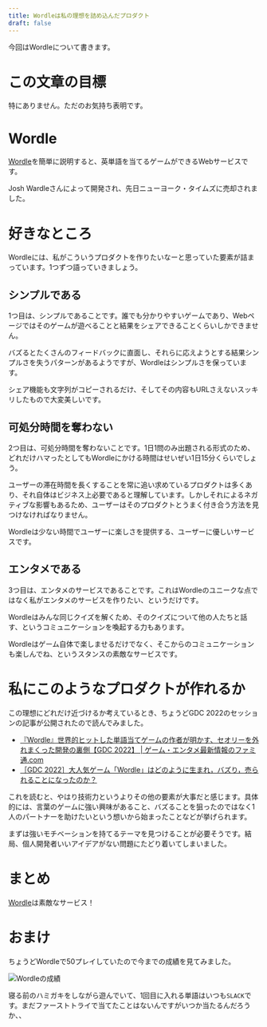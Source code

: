 ```yaml
---
title: Wordleは私の理想を詰め込んだプロダクト
draft: false
---
```


今回はWordleについて書きます。

# この文章の目標

特にありません。ただのお気持ち表明です。

# Wordle

[Wordle](https://www.nytimes.com/games/wordle/index.html)を簡単に説明すると、英単語を当てるゲームができるWebサービスです。

Josh Wardleさんによって開発され、先日ニューヨーク・タイムズに売却されました。

# 好きなところ

Wordleには、私がこういうプロダクトを作りたいなーと思っていた要素が詰まっています。1つずつ語っていきましょう。

## シンプルである

1つ目は、シンプルであることです。誰でも分かりやすいゲームであり、Webページではそのゲームが遊べることと結果をシェアできることくらいしかできません。

バズるとたくさんのフィードバックに直面し、それらに応えようとする結果シンプルさを失うパターンがあるようですが、Wordleはシンプルさを保っています。

シェア機能も文字列がコピーされるだけ、そしてその内容もURLさえないスッキリしたもので大変美しいです。

## 可処分時間を奪わない

2つ目は、可処分時間を奪わないことです。1日1問のみ出題される形式のため、どれだけハマったとしてもWordleにかける時間はせいぜい1日15分くらいでしょう。

ユーザーの滞在時間を長くすることを常に追い求めているプロダクトは多くあり、それ自体はビジネス上必要であると理解しています。しかしそれによるネガティブな影響もあるため、ユーザーはそのプロダクトとうまく付き合う方法を見つけなければなりません。

Wordleは少ない時間でユーザーに楽しさを提供する、ユーザーに優しいサービスです。

## エンタメである

3つ目は、エンタメのサービスであることです。これはWordleのユニークな点ではなく私がエンタメのサービスを作りたい、というだけです。

Wordleはみんな同じクイズを解くため、そのクイズについて他の人たちと話す、というコミュニケーションを喚起する力もあります。

Wordleはゲーム自体で楽しませるだけでなく、そこからのコミュニケーションも楽しんでね、というスタンスの素敵なサービスです。

# 私にこのようなプロダクトが作れるか

この理想にどれだけ近づけるか考えているとき、ちょうどGDC 2022のセッションの記事が公開されたので読んでみました。

- [『Wordle』世界的ヒットした単語当てゲームの作者が明かす、セオリーを外れまくった開発の裏側【GDC 2022】 | ゲーム・エンタメ最新情報のファミ通.com](https://www.famitsu.com/news/202203/25255891.html)
- [［GDC 2022］大人気ゲーム「Wordle」はどのように生まれ，バズり，売られることになったのか？](https://www.4gamer.net/games/999/G999905/20220325151/)

これを読むと、やはり技術力というよりその他の要素が大事だと感じます。具体的には、言葉のゲームに強い興味があること、バズることを狙ったのではなく1人のパートナーを助けたいという想いから始まったことなどが挙げられます。

まずは強いモチベーションを持てるテーマを見つけることが必要そうです。結局、個人開発者いいアイデアがない問題にたどり着いてしまいました。

# まとめ

[Wordle](https://www.nytimes.com/games/wordle/index.html)は素敵なサービス！

# おまけ

ちょうどWordleで50プレイしていたので今までの成績を見てみました。

![Wordleの成績](https://i.gyazo.com/aed2f0640fa2942bd12c0b1e99c6cd82.png)

寝る前のハミガキをしながら遊んでいて、1回目に入れる単語はいつも`SLACK`です。まだファーストトライで当てたことはないんですがいつか当たるんだろうか、、
